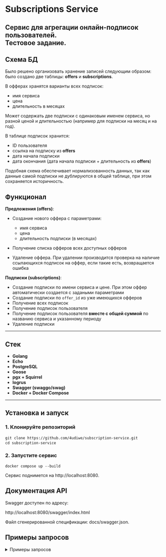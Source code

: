 # Subscriptions Service
Сервис для агрегации онлайн-подписок пользователей.  
Тестовое задание.
---
## Схема БД
Было решено организовать хранение записей следующим образом: было создано две таблицы: **offers** и **subscriptions**. 

В офферах хранятся варианты всех подписок: 
- имя сервиса
- цена
- длительность в месяцах

Может содержать две подписки с одинаковым именем сервиса, но разной ценой и длительностью (например для подписки на месяц и на год).

В таблице подписок хранится:
- ID пользователя
- ссылка на подписку из **offers**
- дата начала подписки
- дата окончания (дата начала подписки + длительность из **offers**) 


Подобная схема обеспечивает нормализованность данных, так как данные самой подписки не дублируются в общей таблице, при этом сохраняется историчность.

## Функционал

**Предложения (offers)**:
- Создание нового оффера с параметрами:
    - имя сервиса
    - цена
    - длительность подписки (в месяцах)

- Получение списка офферов всех доступных офферов
- Удаление оффера. При удалении производится проверка на наличие ссылающихся подписок на оффер, если такие есть, возвращается ошибка

**Подписки (subscriptions)**:
  - Создание подписки по имени сервиса и цене. При этом оффер автоматически создается с задаными параметрами
  - Создание подписки по `offer_id` из уже имеющихся офферов
  - Получение всех подписок
  - Получение подписок пользователя
  - Получение подписок пользователя **вместе с общей суммой** по названию сервиса и указанному периоду
  - Удаление подписки

---

## Стек
- **Golang** 
- **Echo** 
- **PostgreSQL**
- **Goose** 
- **pgx + Squirrel**
- **logrus** 
- **Swagger (swaggo/swag)**
- **Docker + Docker Compose** 
---
## Установка и запуск

### 1. Клонируйте репозиторий
    git clone https://github.com/4udiwe/subscription-service.git
    cd subscription-service

### 2. Запустите сервис
    docker compose up --build

Сервис поднимется на http://localhost:8080.

## Документация API
Swagger доступен по адресу:

http://localhost:8080/swagger/index.html

Файл сгенерированной спецификации: docs/swagger.json.

## Примеры запросов

<details>
  <summary>Примеры запросов</summary>
Создание подписки по имени сервиса.

  ![query](git/pictures/post_by_name.png)

Получение всех офферов.

  ![query](git/pictures/get_offers.png)

Получение подписок по ID пользователя.

  ![query](git/pictures/get_subs_by_user.png)

Получение всех подписок на конкретный сервис по ID пользователя.

  ![query](git/pictures/get_subs_by_user_and_service_name.png)

Получение всех подписок пользователя на серви за выбранный период.

  ![query](git/pictures/get_subs_by_user_and_service_name_with_datefilters.png)

</details>

